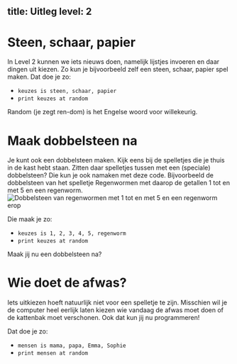 title: Uitleg
level: 2
---
# Steen, schaar, papier

In Level 2 kunnen we iets nieuws doen, namelijk lijstjes invoeren en daar dingen uit kiezen.
Zo kun je bijvoorbeeld zelf een steen, schaar, papier spel maken.
Dat doe je zo:

* `keuzes is steen, schaar, papier`
* `print keuzes at random`

Random (je zegt ren-dom) is het Engelse woord voor willekeurig.

# Maak dobbelsteen na

Je kunt ook een dobbelsteen maken. Kijk eens bij de spelletjes die je thuis in de kast hebt staan.
Zitten daar spelletjes tussen met een (speciale) dobbelsteen? Die kun je ook namaken met deze code. Bijvoorbeeld de dobbelsteen van het spelletje Regenwormen met daarop de getallen 1 tot en met 5 en een regenworm.
![Dobbelsteen van regenwormen met 1 tot en met 5 en een regenworm erop](https://cdn.jsdelivr.net/gh/felienne/hedy@24f19e9ac16c981517e7243120bc714912407eb5/coursedata/img/dobbelsteen.jpeg)

Die maak je zo:

* `keuzes is 1, 2, 3, 4, 5, regenworm`
* `print keuzes at random`

Maak jij nu een dobbelsteen na?

# Wie doet de afwas?

Iets uitkiezen hoeft natuurlijk niet voor een spelletje te zijn. Misschien wil je de computer heel eerlijk laten kiezen wie vandaag de afwas moet doen of de kattenbak moet verschonen.
Ook dat kun jij nu programmeren!

Dat doe je zo:

* `mensen is mama, papa, Emma, Sophie`
* `print mensen at random`

